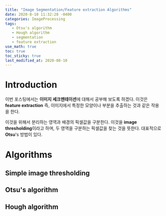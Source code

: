 ```yaml
---
title: "Image Segmentation/Feature extraction Algorithms"
date: 2020-8-10 11:32:28 -0400
categories: ImageProcessing
tags:
   - Otsu's algorithm
   - Hough algorithm
   - segmentation 
   - feature extraction
use_math: true
toc: true
toc_sticky: true
last_modified_at: 2020-08-10
---
```



# Introduction 

  이번 포스팅에서는 **이미지 세크멘테이션**에 대해서 공부해 보도록 하겠다. 이것은 **feature extraction** 즉, 이미지에서 특정한 모양이나 부분을 추출하는 것과 같은 작용을 한다. 
  
  이것을 위해서 분리하는 영역과 배경의 픽셀값을 구분한다. 이것을 **image thresholding**이라고 하며, 두 영역을 구분하는 픽셀값을 찾는 것을 뜻한다. 대표적으로 **Otsu**'s 방법이 있다.  
 

# Algorithms 

## Simple image thresholding 


## Otsu's algorithm 



## Hough algorithm 

